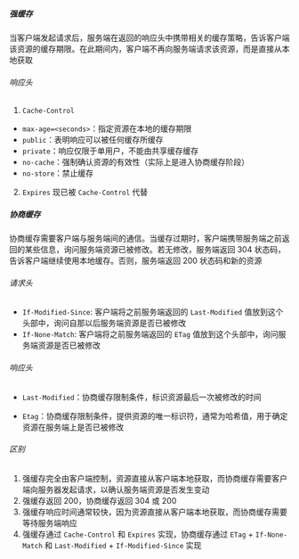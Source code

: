 ##### 强缓存

当客户端发起请求后，服务端在返回的响应头中携带相关的缓存策略，告诉客户端该资源的缓存期限。在此期间内，客户端不再向服务端请求该资源，而是直接从本地获取

###### 响应头

1. `Cache-Control`

- `max-age=<seconds>`：指定资源在本地的缓存期限
- `public`：表明响应可以被任何缓存所缓存
- `private`：响应仅限于单用户，不能由共享缓存缓存
- `no-cache`：强制确认资源的有效性（实际上是进入协商缓存阶段）
- `no-store`：禁止缓存

2. `Expires` 现已被 `Cache-Control` 代替

##### 协商缓存

协商缓存需要客户端与服务端间的通信。当缓存过期时，客户端携带服务端之前返回的某些信息，询问服务端资源已被修改。若无修改，服务端返回 304 状态码，告诉客户端继续使用本地缓存。否则，服务端返回 200 状态码和新的资源

###### 请求头

- `If-Modified-Since`: 客户端将之前服务端返回的 `Last-Modified` 值放到这个头部中，询问自那以后服务端资源是否已被修改
- `If-None-Match`: 客户端将之前服务端返回的 `ETag` 值放到这个头部中，询问服务端资源是否已被修改

###### 响应头

- `Last-Modified`：协商缓存限制条件，标识资源最后一次被修改的时间
* `Etag`：协商缓存限制条件，提供资源的唯一标识符，通常为哈希值，用于确定资源在服务端上是否已被修改

###### 区别

1. 强缓存完全由客户端控制，资源直接从客户端本地获取，而协商缓存需要客户端向服务器发起请求，以确认服务端资源是否发生变动
2. 强缓存返回 200，协商缓存返回 304 或 200
3. 强缓存响应时间通常较快，因为资源直接从客户端本地获取，而协商缓存需要等待服务端响应
4. 强缓存通过 `Cache-Control` 和 `Expires` 实现，协商缓存通过 `ETag` + `If-None-Match` 和 `Last-Modified` + `If-Modified-Since` 实现


